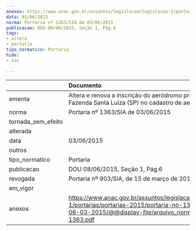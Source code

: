 ```yaml
---
anexos: https://www.anac.gov.br/assuntos/legislacao/legislacao-1/portarias/portarias-2015/portaria-no-1363-sia-de-06-03-2015/@@display-file/arquivo_norma/PA2015-1363.pdf
data: 03/06/2015
norma: Portaria nº 1363/SIA de 03/06/2015
publicacao: DOU 08/06/2015, Seção 1, Pág.6
tags:
- altera
- portaria
tipo_normatico: Portaria
hide: 
- toc 
 
---
```


|                    | Documento                                                                                                                                                         |
|:-------------------|:------------------------------------------------------------------------------------------------------------------------------------------------------------------|
| ementa             | Altera e renova a inscrição do aeródromo privado Fazenda Santa Luíza (SP) no cadastro de aeródromos.                                                              |
| norma              | Portaria nº 1363/SIA de 03/06/2015                                                                                                                                |
| tornada_sem_efeito |                                                                                                                                                                   |
| alterada           |                                                                                                                                                                   |
| data               | 03/06/2015                                                                                                                                                        |
| outros             |                                                                                                                                                                   |
| tipo_normatico     | Portaria                                                                                                                                                          |
| publicacao         | DOU 08/06/2015, Seção 1, Pág.6                                                                                                                                    |
| revogada           | Portaria nº 903/SIA, de 15 de março de 2017.                                                                                                                      |
| em_vigor           |                                                                                                                                                                   |
| anexos             | https://www.anac.gov.br/assuntos/legislacao/legislacao-1/portarias/portarias-2015/portaria-no-1363-sia-de-06-03-2015/@@display-file/arquivo_norma/PA2015-1363.pdf |